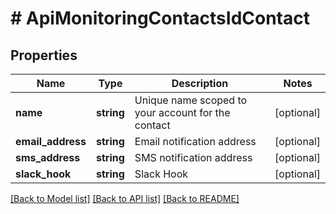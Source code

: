 # # ApiMonitoringContactsIdContact

## Properties

Name | Type | Description | Notes
------------ | ------------- | ------------- | -------------
**name** | **string** | Unique name scoped to your account for the contact | [optional]
**email_address** | **string** | Email notification address | [optional]
**sms_address** | **string** | SMS notification address | [optional]
**slack_hook** | **string** | Slack Hook | [optional]

[[Back to Model list]](../../README.md#models) [[Back to API list]](../../README.md#endpoints) [[Back to README]](../../README.md)
